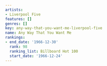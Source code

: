 ```yaml
---
artists:
- Liverpool Five
features: []
genres: []
key: any-way-that-you-want-me-liverpool-five
name: Any Way That You Want Me
rankings:
- end_date: '1966-12-30'
  rank: 98
  ranking_list: Billboard Hot 100
  start_date: '1966-12-24'
---
```


